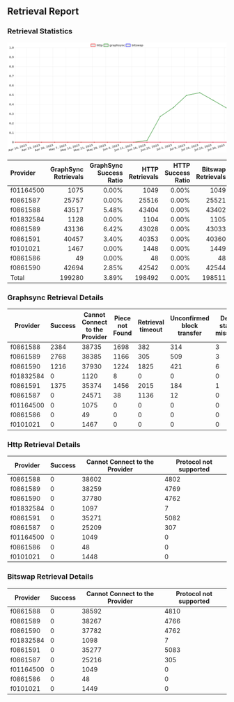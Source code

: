 ## Retrieval Report
### Retrieval Statistics
<img src="https://raw.githubusercontent.com/data-preservation-programs/filplus-checker-assets/main/filecoin-project/filecoin-plus-large-datasets/issues/260/1691026721534.png"/>

| Provider  | GraphSync Retrievals | GraphSync Success Ratio | HTTP Retrievals | HTTP Success Ratio | Bitswap Retrievals | Bitswap Success Ratio |
| :-------- | -------------------: | ----------------------: | --------------: | -----------------: | -----------------: | --------------------: |
| f01164500 |                 1075 |                   0.00% |            1049 |              0.00% |               1049 |                 0.00% |
| f0861587  |                25757 |                   0.00% |           25516 |              0.00% |              25521 |                 0.00% |
| f0861588  |                43517 |                   5.48% |           43404 |              0.00% |              43402 |                 0.00% |
| f01832584 |                 1128 |                   0.00% |            1104 |              0.00% |               1105 |                 0.00% |
| f0861589  |                43136 |                   6.42% |           43028 |              0.00% |              43033 |                 0.00% |
| f0861591  |                40457 |                   3.40% |           40353 |              0.00% |              40360 |                 0.00% |
| f0101021  |                 1467 |                   0.00% |            1448 |              0.00% |               1449 |                 0.00% |
| f0861586  |                   49 |                   0.00% |              48 |              0.00% |                 48 |                 0.00% |
| f0861590  |                42694 |                   2.85% |           42542 |              0.00% |              42544 |                 0.00% |
| Total     |               199280 |                   3.89% |          198492 |              0.00% |             198511 |                 0.00% |

### Graphsync Retrieval Details
| Provider  | Success | Cannot Connect to the Provider | Piece not Found | Retrieval timeout | Unconfirmed block transfer | Deal state missing | Retrieval rejected |
| --------- | ------- | ------------------------------ | --------------- | ----------------- | -------------------------- | ------------------ | ------------------ |
| f0861588  | 2384    | 38735                          | 1698            | 382               | 314                        | 3                  | 1                  |
| f0861589  | 2768    | 38385                          | 1166            | 305               | 509                        | 3                  | 0                  |
| f0861590  | 1216    | 37930                          | 1224            | 1825              | 421                        | 6                  | 72                 |
| f01832584 | 0       | 1120                           | 8               | 0                 | 0                          | 0                  | 0                  |
| f0861591  | 1375    | 35374                          | 1456            | 2015              | 184                        | 1                  | 52                 |
| f0861587  | 0       | 24571                          | 38              | 1136              | 12                         | 0                  | 0                  |
| f01164500 | 0       | 1075                           | 0               | 0                 | 0                          | 0                  | 0                  |
| f0861586  | 0       | 49                             | 0               | 0                 | 0                          | 0                  | 0                  |
| f0101021  | 0       | 1467                           | 0               | 0                 | 0                          | 0                  | 0                  |

### Http Retrieval Details
| Provider  | Success | Cannot Connect to the Provider | Protocol not supported |
| --------- | ------- | ------------------------------ | ---------------------- |
| f0861588  | 0       | 38602                          | 4802                   |
| f0861589  | 0       | 38259                          | 4769                   |
| f0861590  | 0       | 37780                          | 4762                   |
| f01832584 | 0       | 1097                           | 7                      |
| f0861591  | 0       | 35271                          | 5082                   |
| f0861587  | 0       | 25209                          | 307                    |
| f01164500 | 0       | 1049                           | 0                      |
| f0861586  | 0       | 48                             | 0                      |
| f0101021  | 0       | 1448                           | 0                      |

### Bitswap Retrieval Details
| Provider  | Success | Cannot Connect to the Provider | Protocol not supported |
| --------- | ------- | ------------------------------ | ---------------------- |
| f0861588  | 0       | 38592                          | 4810                   |
| f0861589  | 0       | 38267                          | 4766                   |
| f0861590  | 0       | 37782                          | 4762                   |
| f01832584 | 0       | 1098                           | 7                      |
| f0861591  | 0       | 35277                          | 5083                   |
| f0861587  | 0       | 25216                          | 305                    |
| f01164500 | 0       | 1049                           | 0                      |
| f0861586  | 0       | 48                             | 0                      |
| f0101021  | 0       | 1449                           | 0                      |
